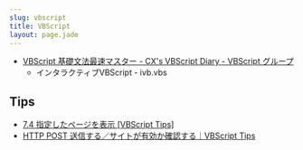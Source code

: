 ```yaml
---
slug: vbscript
title: VBScript
layout: page.jade
---
```


- [VBScript 基礎文法最速マスター - CX's VBScript Diary - VBScript グループ](http://vbscript.g.hatena.ne.jp/cx20/20100131/1264906231)
    - インタラクティブVBScript - ivb.vbs


## Tips

- [7.4 指定したページを表示 [VBScript Tips]](http://www.happy2-island.com/vbs/cafe02/capter00704.shtml)
- [HTTP POST 送信する／サイトが有効か確認する｜VBScript Tips](http://www.kanaya440.com/contents/tips/vbs/006.html)
